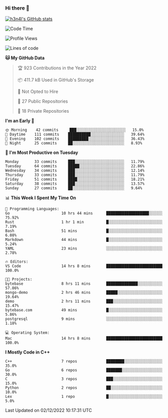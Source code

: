 ### Hi there 👋

[![h3n4l's GitHub stats](https://github-readme-stats.vercel.app/api?username=h3n4l&count_private=true&show_icons=true&theme=radical)](https://github.com/h3n4l/github-readme-stats)

<!--START_SECTION:waka-->
![Code Time](http://img.shields.io/badge/Code%20Time-789%20hrs%2056%20mins-blue)

![Profile Views](http://img.shields.io/badge/Profile%20Views-0-blue)

![Lines of code](https://img.shields.io/badge/From%20Hello%20World%20I%27ve%20Written-44%20Thousand%20lines%20of%20code-blue)

**🐱 My GitHub Data** 

> 🏆 923 Contributions in the Year 2022
 > 
> 📦 411.7 kB Used in GitHub's Storage 
 > 
> 🚫 Not Opted to Hire
 > 
> 📜 27 Public Repositories 
 > 
> 🔑 18 Private Repositories  
 > 
**I'm an Early 🐤** 

```text
🌞 Morning    42 commits     ███░░░░░░░░░░░░░░░░░░░░░░   15.0% 
🌆 Daytime    111 commits    ██████████░░░░░░░░░░░░░░░   39.64% 
🌃 Evening    102 commits    █████████░░░░░░░░░░░░░░░░   36.43% 
🌙 Night      25 commits     ██░░░░░░░░░░░░░░░░░░░░░░░   8.93%

```
📅 **I'm Most Productive on Tuesday** 

```text
Monday       33 commits     ███░░░░░░░░░░░░░░░░░░░░░░   11.79% 
Tuesday      64 commits     █████░░░░░░░░░░░░░░░░░░░░   22.86% 
Wednesday    34 commits     ███░░░░░░░░░░░░░░░░░░░░░░   12.14% 
Thursday     33 commits     ███░░░░░░░░░░░░░░░░░░░░░░   11.79% 
Friday       51 commits     ████░░░░░░░░░░░░░░░░░░░░░   18.21% 
Saturday     38 commits     ███░░░░░░░░░░░░░░░░░░░░░░   13.57% 
Sunday       27 commits     ██░░░░░░░░░░░░░░░░░░░░░░░   9.64%

```


📊 **This Week I Spent My Time On** 

```text
💬 Programming Languages: 
Go                       10 hrs 44 mins      ███████████████████░░░░░░   75.92% 
Rust                     1 hr 1 min          █░░░░░░░░░░░░░░░░░░░░░░░░   7.19% 
Bash                     51 mins             █░░░░░░░░░░░░░░░░░░░░░░░░   6.08% 
Markdown                 44 mins             █░░░░░░░░░░░░░░░░░░░░░░░░   5.24% 
YAML                     23 mins             ░░░░░░░░░░░░░░░░░░░░░░░░░   2.78%

🔥 Editors: 
VS Code                  14 hrs 8 mins       █████████████████████████   100.0%

🐱‍💻 Projects: 
bytebase                 8 hrs 11 mins       ██████████████░░░░░░░░░░░   57.86% 
mongo-demo               2 hrs 46 mins       █████░░░░░░░░░░░░░░░░░░░░   19.64% 
demo                     2 hrs 11 mins       ███░░░░░░░░░░░░░░░░░░░░░░   15.47% 
bytebase.com             49 mins             █░░░░░░░░░░░░░░░░░░░░░░░░   5.86% 
postgresql               9 mins              ░░░░░░░░░░░░░░░░░░░░░░░░░   1.18%

💻 Operating System: 
Mac                      14 hrs 8 mins       █████████████████████████   100.0%

```

**I Mostly Code in C++** 

```text
C++                      7 repos             ████████░░░░░░░░░░░░░░░░░   35.0% 
Go                       6 repos             ███████░░░░░░░░░░░░░░░░░░   30.0% 
C                        3 repos             ███░░░░░░░░░░░░░░░░░░░░░░   15.0% 
Python                   2 repos             ██░░░░░░░░░░░░░░░░░░░░░░░   10.0% 
Lex                      1 repo              █░░░░░░░░░░░░░░░░░░░░░░░░   5.0%

```



 Last Updated on 02/12/2022 10:17:31 UTC
<!--END_SECTION:waka-->

